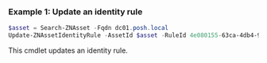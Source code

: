 ### Example 1: Update an identity rule
```powershell
$asset = Search-ZNAsset -Fqdn dc01.posh.local
Update-ZNAssetIdentityRule -AssetId $asset -RuleId 4e080155-63ca-4db4-9f8a-a02fc0d1eba3 -IdentityProtectionCategoryList @(1,5)

```

This cmdlet updates an identity rule.